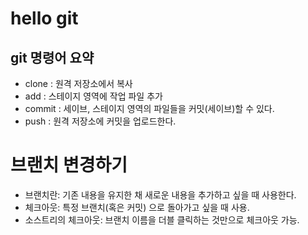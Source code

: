# hello git
## git 명령어 요약

- clone : 원격 저장소에서 복사
- add : 스테이지 영역에 작업 파일 추가
- commit : 세이브, 스테이지 영역의 파일들을 커밋(세이브)할 수 있다.
- push : 원격 저장소에 커밋을 업로드한다.

# 브랜치 변경하기

- 브랜치란: 기존 내용을 유지한 채 새로운 내용을 추가하고 싶을 때 사용한다.
- 체크아웃: 특정 브랜치(혹은 커밋) 으로 돌아가고 싶을 때 사용.
- 소스트리의 체크아웃: 브랜치 이름을 더블 클릭하는 것만으로 체크아웃 가능.